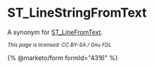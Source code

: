 # ST\_LineStringFromText

A synonym for [ST\_LineFromText](st_linefromtext.md).

<sub>_This page is licensed: CC BY-SA / Gnu FDL_</sub>

{% @marketo/form formId="4316" %}

